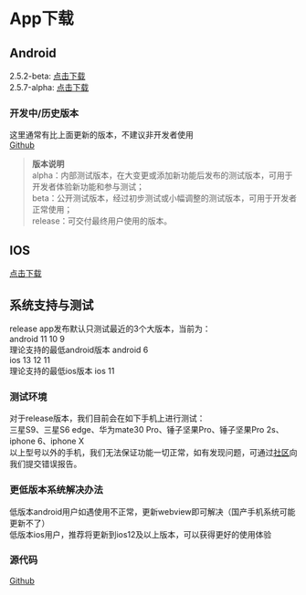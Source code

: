 # App下载

## Android  
2.5.2-beta: [点击下载](http://ccdn.diandeng.tech/apk/blinker-2.5.2-beta.apk)  
2.5.7-alpha: [点击下载](http://ccdn.diandeng.tech/apk/blinker-2.5.7-alpha.apk)  

### 开发中/历史版本
这里通常有比上面更新的版本，不建议非开发者使用  
[Github](https://github.com/blinker-iot/app-release/releases)  

> **版本说明**  
>     alpha：内部测试版本，在大变更或添加新功能后发布的测试版本，可用于开发者体验新功能和参与测试；  
>     beta：公开测试版本，经过初步测试或小幅调整的测试版本，可用于开发者正常使用；  
>     release：可交付最终用户使用的版本。  

## IOS  
[点击下载](https://apps.apple.com/cn/app/id1498805902)  

## 系统支持与测试  
release app发布默认只测试最近的3个大版本，当前为：  
android 11 10 9  
理论支持的最低android版本 android 6  
ios 13 12 11  
理论支持的最低ios版本 ios 11  

### 测试环境  
对于release版本，我们目前会在如下手机上进行测试：  
三星S9、三星S6 edge、华为mate30 Pro、锤子坚果Pro、锤子坚果Pro 2s、iphone 6、iphone X  
以上型号以外的手机，我们无法保证功能一切正常，如有发现问题，可通过[社区](https://www.arduino.cn/thread-81133-1-1.html)向我们提交错误报告。  

### 更低版本系统解决办法  
低版本android用户如遇使用不正常，更新webview即可解决（国产手机系统可能更新不了）  
低版本ios用户，推荐将更新到ios12及以上版本，可以获得更好的使用体验  

### 源代码    
[Github](https://github.com/blinker-iot/blinker-app)  
